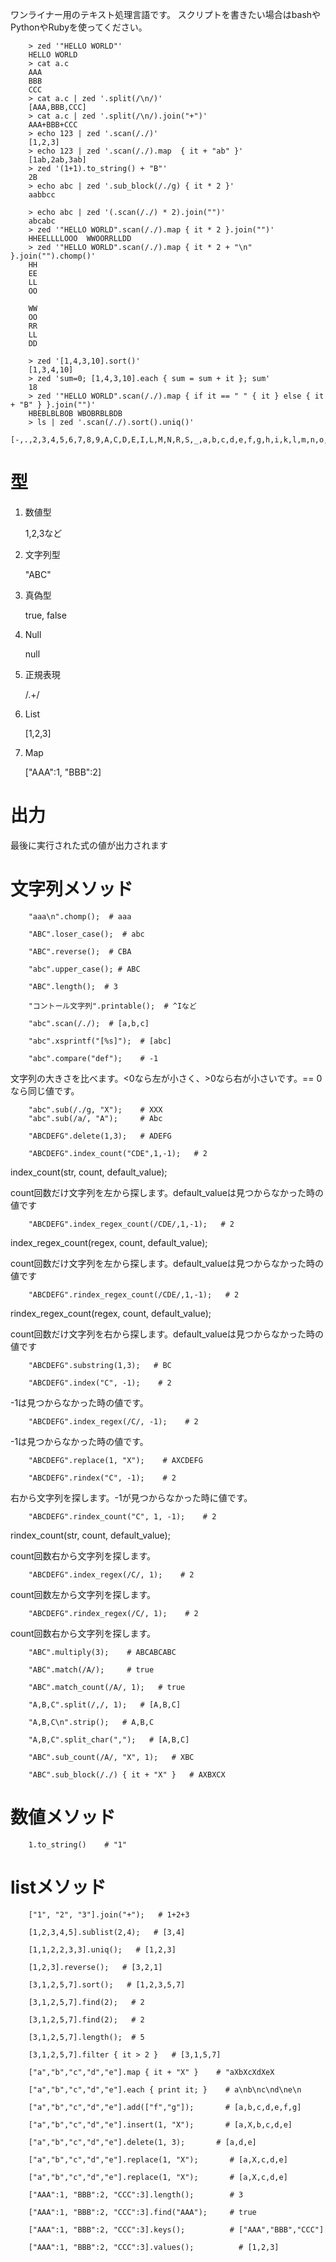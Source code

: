 
ワンライナー用のテキスト処理言語です。
スクリプトを書きたい場合はbashやPythonやRubyを使ってください。

```
    > zed '"HELLO WORLD"'
    HELLO WORLD
    > cat a.c
    AAA
    BBB
    CCC
    > cat a.c | zed '.split(/\n/)'
    [AAA,BBB,CCC]
    > cat a.c | zed '.split(/\n/).join("+")'
    AAA+BBB+CCC
    > echo 123 | zed '.scan(/./)'
    [1,2,3]
    > echo 123 | zed '.scan(/./).map  { it + "ab" }'
    [1ab,2ab,3ab]
    > zed '(1+1).to_string() + "B"'
    2B
    > echo abc | zed '.sub_block(/./g) { it * 2 }'
    aabbcc
    
    > echo abc | zed '(.scan(/./) * 2).join("")'
    abcabc
    > zed '"HELLO WORLD".scan(/./).map { it * 2 }.join("")'
    HHEELLLLOOO  WWOORRLLDD
    > zed '"HELLO WORLD".scan(/./).map { it * 2 + "\n" }.join("").chomp()'
    HH
    EE
    LL
    OO
    
    WW
    OO
    RR
    LL
    DD
    
    > zed '[1,4,3,10].sort()'
    [1,3,4,10]
    > zed 'sum=0; [1,4,3,10].each { sum = sum + it }; sum'
    18
    > zed '"HELLO WORLD".scan(/./).map { if it == " " { it } else { it + "B" } }.join("")'
    HBEBLBLBOB WBOBRBLBDB
    > ls | zed '.scan(/./).sort().uniq()'
    [-,.,2,3,4,5,6,7,8,9,A,C,D,E,I,L,M,N,R,S,_,a,b,c,d,e,f,g,h,i,k,l,m,n,o,p,r,s,t,u,v,x,y,z]
```

# 型

1. 数値型

    1,2,3など
    
2. 文字列型

    "ABC"
    
3. 真偽型

    true, false
    
4. Null

    null
    
5. 正規表現

    /.+/
    
6. List

    [1,2,3]
    
7. Map

    ["AAA":1, "BBB":2]

# 出力

最後に実行された式の値が出力されます

# 文字列メソッド

```
    "aaa\n".chomp();  # aaa
```

```
    "ABC".loser_case();  # abc
```

```
    "ABC".reverse();  # CBA
```

```
    "abc".upper_case(); # ABC
```

```
    "ABC".length();  # 3
```

```
    "コントール文字列".printable();  # ^Iなど
```

```
    "abc".scan(/./);  # [a,b,c]
```

```
    "abc".xsprintf("[%s]");  # [abc]
```

```
    "abc".compare("def");    # -1
```

文字列の大きさを比べます。<0なら左が小さく、>0なら右が小さいです。== 0なら同じ値です。

```
    "abc".sub(/./g, "X");    # XXX
    "abc".sub(/a/, "A");     # Abc
```

```
    "ABCDEFG".delete(1,3);   # ADEFG
```

```
    "ABCDEFG".index_count("CDE",1,-1);   # 2
```

index_count(str, count, default_value); 

count回数だけ文字列を左から探します。default_valueは見つからなかった時の値です

```
    "ABCDEFG".index_regex_count(/CDE/,1,-1);   # 2
```

index_regex_count(regex, count, default_value); 

count回数だけ文字列を左から探します。default_valueは見つからなかった時の値です

```
    "ABCDEFG".rindex_regex_count(/CDE/,1,-1);   # 2
```

rindex_regex_count(regex, count, default_value); 

count回数だけ文字列を右から探します。default_valueは見つからなかった時の値です

```
    "ABCDEFG".substring(1,3);   # BC
```

```
    "ABCDEFG".index("C", -1);    # 2
```

-1は見つからなかった時の値です。

```
    "ABCDEFG".index_regex(/C/, -1);    # 2
```

-1は見つからなかった時の値です。


```
    "ABCDEFG".replace(1, "X");    # AXCDEFG
```

```
    "ABCDEFG".rindex("C", -1);    # 2
```

右から文字列を探します。-1が見つからなかった時に値です。


```
    "ABCDEFG".rindex_count("C", 1, -1);    # 2
```

rindex_count(str, count, default_value);

count回数右から文字列を探します。

```
    "ABCDEFG".index_regex(/C/, 1);    # 2
```

count回数左から文字列を探します。

```
    "ABCDEFG".rindex_regex(/C/, 1);    # 2
```

count回数右から文字列を探します。


```
    "ABC".multiply(3);    # ABCABCABC
```

```
    "ABC".match(/A/);     # true
```

```
    "ABC".match_count(/A/, 1);   # true
```

```
    "A,B,C".split(/,/, 1);   # [A,B,C]
```

```
    "A,B,C\n".strip();   # A,B,C
```

```
    "A,B,C".split_char(",");   # [A,B,C]
```

```
    "ABC".sub_count(/A/, "X", 1);   # XBC
```

```
    "ABC".sub_block(/./) { it + "X" }   # AXBXCX
```

# 数値メソッド

```
    1.to_string()    # "1"
```

# listメソッド

```
    ["1", "2", "3"].join("+");   # 1+2+3
```

```
    [1,2,3,4,5].sublist(2,4);   # [3,4]
```

```
    [1,1,2,2,3,3].uniq();   # [1,2,3]
```

```
    [1,2,3].reverse();   # [3,2,1]
```

```
    [3,1,2,5,7].sort();   # [1,2,3,5,7]
```

```
    [3,1,2,5,7].find(2);   # 2
```

```
    [3,1,2,5,7].find(2);   # 2
```

```
    [3,1,2,5,7].length();  # 5
```

```
    [3,1,2,5,7].filter { it > 2 }   # [3,1,5,7]
```

```
    ["a","b","c","d","e"].map { it + "X" }    # "aXbXcXdXeX
```

```
    ["a","b","c","d","e"].each { print it; }    # a\nb\nc\nd\ne\n
```

```
    ["a","b","c","d","e"].add(["f","g"]);       # [a,b,c,d,e,f,g]
```

```
    ["a","b","c","d","e"].insert(1, "X");       # [a,X,b,c,d,e]
```

```
    ["a","b","c","d","e"].delete(1, 3);       # [a,d,e]
```

```
    ["a","b","c","d","e"].replace(1, "X");       # [a,X,c,d,e]
```

```
    ["a","b","c","d","e"].replace(1, "X");       # [a,X,c,d,e]
```

```
    ["AAA":1, "BBB":2, "CCC":3].length();        # 3
```

```
    ["AAA":1, "BBB":2, "CCC":3].find("AAA");     # true
```

```
    ["AAA":1, "BBB":2, "CCC":3].keys();          # ["AAA","BBB","CCC"]
```

```
    ["AAA":1, "BBB":2, "CCC":3].values();          # [1,2,3]
```

